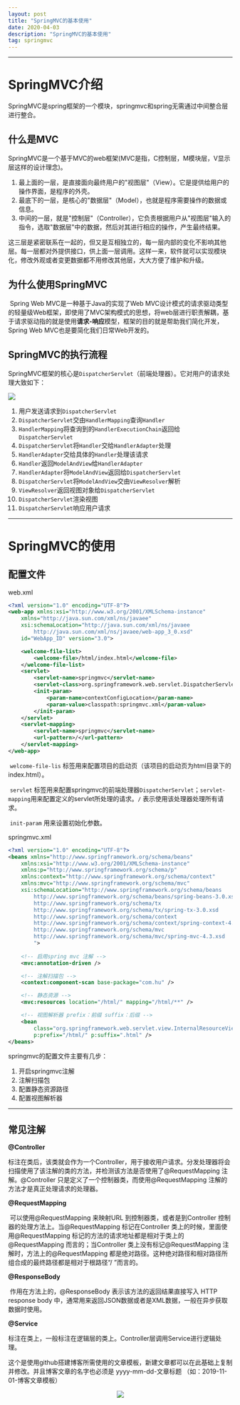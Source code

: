 ```yaml
---
layout: post
title: "SpringMVC的基本使用"
date: 2020-04-03 
description: "SpringMVC的基本使用"
tag: springmvc 
---
```


------

# SpringMVC介绍

​		SpringMVC是spring框架的一个模块，springmvc和spring无需通过中间整合层进行整合。

## 什么是MVC

SpringMVC是一个基于MVC的web框架(MVC是指，C控制层，M模块层，V显示层这样的设计理念)。

1. 最上面的一层，是直接面向最终用户的"视图层"（View）。它是提供给用户的操作界面，是程序的外壳。
2. 最底下的一层，是核心的"数据层"（Model），也就是程序需要操作的数据或信息。
3. 中间的一层，就是"控制层"（Controller），它负责根据用户从"视图层"输入的指令，选取"数据层"中的数据，然后对其进行相应的操作，产生最终结果。

​		这三层是紧密联系在一起的，但又是互相独立的，每一层内部的变化不影响其他层。每一层都对外提供接口，供上面一层调用。这样一来，软件就可以实现模块化，修改外观或者变更数据都不用修改其他层，大大方便了维护和升级。

## 为什么使用SpringMVC

​		Spring Web MVC是一种基于Java的实现了Web MVC设计模式的请求驱动类型的轻量级Web框架，即使用了MVC架构模式的思想，将web层进行职责解耦，基于请求驱动指的就是使用**请求-响应**模型，框架的目的就是帮助我们简化开发，Spring Web MVC也是要简化我们日常Web开发的。

## SpringMVC的执行流程

SpringMVC框架的核心是`DispatcherServlet`（前端处理器）。它对用户的请求处理大致如下：

![](/home/android/胡广/hu12340.github.io/images/posts/SpringMVC的基本使用/SpringMVC的执行流程.png)

1. 用户发送请求到`DispatcherServlet`
2. `DispatcherServlet`交由`HandlerMapping`查询`Handler`
3. `HandlerMapping`将查询到的`HandlerExecutionChain`返回给`DispatcherServlet`
4. `DispatcherServlet`将`Handler`交给`HandlerAdapter`处理
5. `HandlerAdapter`交给具体的`Handler`处理该请求
6. `Handler`返回`ModelAndView`给`HandlerAdapter`
7. `HandlerAdapter`将`ModelAndView`返回给`DispatcherServlet`
8. `DispatcherServlet`将`ModelAndView`交由`ViewResolver`解析
9. `ViewResolver`返回视图对象给`DispatcherServlet`
10. `DispatcherServlet`渲染视图
11. `DispatcherServlet`响应用户请求

------

# SpringMVC的使用

## 配置文件

web.xml

```xml
<?xml version="1.0" encoding="UTF-8"?>
<web-app xmlns:xsi="http://www.w3.org/2001/XMLSchema-instance"
	xmlns="http://java.sun.com/xml/ns/javaee"
	xsi:schemaLocation="http://java.sun.com/xml/ns/javaee
		http://java.sun.com/xml/ns/javaee/web-app_3_0.xsd"
	id="WebApp_ID" version="3.0">

	<welcome-file-list>
		<welcome-file>/html/index.html</welcome-file>
	</welcome-file-list>
	<servlet>
		<servlet-name>springmvc</servlet-name>
		<servlet-class>org.springframework.web.servlet.DispatcherServlet</servlet-class>
		<init-param>
			<param-name>contextConfigLocation</param-name>
			<param-value>classpath:springmvc.xml</param-value>
		</init-param>
	</servlet>
	<servlet-mapping>
		<servlet-name>springmvc</servlet-name>
		<url-pattern>/</url-pattern>
	</servlet-mapping>
</web-app>
```

​		`welcome-file-lis` 标签用来配置项目的启动页（该项目的启动页为html目录下的index.html）。

​		`servlet` 标签用来配置springmvc的前端处理器`DispatcherServlet`；`servlet-mapping`用来配置定义的servlet所处理的请求。`/` 表示使用该处理器处理所有请求。

​		`init-param` 用来设置初始化参数。

springmvc.xml

```xml
<?xml version="1.0" encoding="UTF-8"?>
<beans xmlns="http://www.springframework.org/schema/beans"
	xmlns:xsi="http://www.w3.org/2001/XMLSchema-instance"
	xmlns:p="http://www.springframework.org/schema/p"
	xmlns:context="http://www.springframework.org/schema/context"
	xmlns:mvc="http://www.springframework.org/schema/mvc"
	xsi:schemaLocation="http://www.springframework.org/schema/beans
		http://www.springframework.org/schema/beans/spring-beans-3.0.xsd   
        http://www.springframework.org/schema/tx
		http://www.springframework.org/schema/tx/spring-tx-3.0.xsd   
        http://www.springframework.org/schema/context
        http://www.springframework.org/schema/context/spring-context-4.3.xsd
        http://www.springframework.org/schema/mvc
		http://www.springframework.org/schema/mvc/spring-mvc-4.3.xsd  
        ">
	
	<!-- 启用spring mvc 注解 -->
	<mvc:annotation-driven />

	<!-- 注解扫描包 -->
	<context:component-scan base-package="com.hu" />

	<!-- 静态资源 -->
	<mvc:resources location="/html/" mapping="/html/**" />

	<!-- 视图解析器 prefix：前缀 suffix：后缀 -->
	<bean
		class="org.springframework.web.servlet.view.InternalResourceViewResolver"
		p:prefix="/html/" p:suffix=".html" />
</beans>
```

springmvc的配置文件主要有几步：

1. 开启springmvc注解
2. 注解扫描包
3. 配置静态资源路径
4. 配置视图解析器

------

## 常见注解

**@Controller**

​		标注在类后，该类就会作为一个Controller，用于接收用户请求。分发处理器将会扫描使用了该注解的类的方法，并检测该方法是否使用了@RequestMapping 注解。@Controller 只是定义了一个控制器类，而使用@RequestMapping 注解的方法才是真正处理请求的处理器。

**@RequestMapping**

​		可以使用@RequestMapping 来映射URL 到控制器类，或者是到Controller 控制器的处理方法上。当@RequestMapping 标记在Controller 类上的时候，里面使用@RequestMapping 标记的方法的请求地址都是相对于类上的@RequestMapping 而言的；当Controller 类上没有标记@RequestMapping 注解时，方法上的@RequestMapping 都是绝对路径。这种绝对路径和相对路径所组合成的最终路径都是相对于根路径“/ ”而言的。

**@ResponseBody**

​		作用在方法上的，@ResponseBody 表示该方法的返回结果直接写入 HTTP response body 中，通常用来返回JSON数据或者是XML数据，一般在异步获取数据时使用。

**@Service**

​		标注在类上，一般标注在逻辑层的类上。Controller层调用Service进行逻辑处理。





























​		这个是使用github搭建博客所需使用的文章模板，新建文章都可以在此基础上复制并修改。并且博客文章的名字也必须是 yyyy-mm-dd-文章标题 （如：2019-11-01-博客文章模板）

<div align="center">
	<img src="/images/posts/图片路径" />  
</div> 

